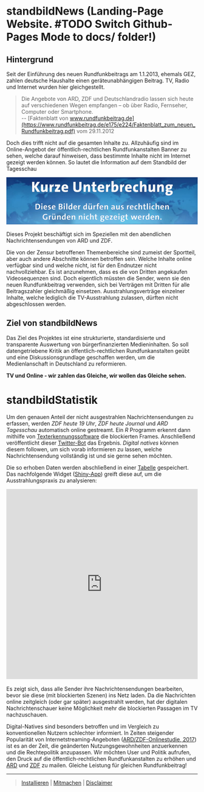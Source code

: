 # standbildNews (Landing-Page Website. #TODO Switch Github-Pages Mode to docs/ folder!)

## Hintergrund

Seit der Einführung des neuen Rundfunkbeitrags am 1.1.2013, ehemals GEZ, zahlen deutsche Haushalte einen geräteunabhängigen Beitrag. TV, Radio und Internet wurden hier gleichgestellt. 

> Die Angebote von ARD, ZDF und Deutschlandradio lassen sich heute auf verschiedenen Wegen empfangen – ob über Radio, Fernseher, Computer oder Smartphone.  
> -- [Faktenblatt von www.rundfunkbeitrag.de](https://www.rundfunkbeitrag.de/e175/e224/Faktenblatt_zum_neuen_Rundfunkbeitrag.pdf) vom 29.11.2012

Doch dies trifft nicht auf die gesamten Inhalte zu. Allzuhäufig sind im Online-Angebot der öffentlich-rechtlichen Rundfunkanstalten Banner zu sehen, welche darauf hinweisen, dass bestimmte Inhalte nicht im Internet gezeigt werden können. So lautet die Information auf dem Standbild der Tagesschau

![Kurze Unterbrechung - Diese Bilder dürfen aus rechtlichen Gründen nicht im Internet gezeigt werden](extra/Twitter.png)

Dieses Projekt beschäftigt sich im Speziellen mit den abendlichen Nachrichtensendungen von ARD und ZDF.

Die von der Zensur betroffenen Themenbereiche sind zumeist der Sportteil, aber auch andere Abschnitte können betroffen sein. Welche Inhalte online verfügbar sind und welche nicht, ist für den Endnutzer nicht nachvollziehbar. Es ist anzunehmen, dass es die von Dritten angekaufen Videosequenzen sind. Doch eigentlich müssten die Sender, wenn sie den neuen Rundfunkbeitrag verwenden, sich bei Verträgen mit Dritten für alle Beitragszahler gleichmäßig einsetzen. Ausstrahlungsverträge einzelner Inhalte, welche lediglich die TV-Ausstrahlung zulassen, dürften nicht abgeschlossen werden.

## Ziel von standbildNews

Das Ziel des Projektes ist eine strukturierte, standardisierte und transparente Auswertung von bürgerfinanzierten Medieninhalten. So soll datengetriebene Kritik an öffentlich-rechtlichen Rundfunkanstalten geübt und eine Diskussionsgrundlage geschaffen werden, um die Medienlanschaft in Deutschland zu reformieren. 

**TV und Online - wir zahlen das Gleiche, wir wollen das Gleiche sehen.**

# standbildStatistik
Um den genauen Anteil der nicht ausgestrahlen Nachrichtensendungen zu erfassen, werden *ZDF heute 19 Uhr*, *ZDF heute Journal* und *ARD Tagesschau* automatisch online gestreamt. Ein *R* Programm erkennt dann mithilfe von [Texterkennungssoftware](https://github.com/ropensci/tesseract) die blockierten Frames. Anschließend veröffentlicht dieser [Twitter-Bot](https://twitter.com/standbildNews) das Ergebnis. *Digital natives* können diesem followen, um sich vorab informieren zu lassen, welche Nachrichtensendung vollständig ist und sie gerne sehen möchten. 

Die so erhoben Daten werden abschließend in einer [Tabelle](Logfile.csv) gespeichert. Das nachfolgende Widget ([Shiny-App](https://jeremybz.shinyapps.io/heuteZensiert/)) greift diese auf, um die Ausstrahlungspraxis zu analysieren:


<iframe src="https://heutezensiert.shinyapps.io/heuteZensiert/" style='width: 1px;min-width: 100%;height: 500px' frameborder="0"></iframe>  

Es zeigt sich, dass alle Sender ihre Nachrichtensendungen bearbeiten, bevor sie diese (mit blockierten Szenen) ins Netz laden. Da die Nachrichten online zeitgleich (oder gar später) ausgestrahlt werden, hat der digitalen Nachrichtenschauer keine Möglichkeit mehr die blockierten Passagen im TV nachzuschauen. 

Digital-Natives sind besonders betroffen und im Vergleich zu konventionellen Nutzern schlechter informiert. In Zeiten steigender Popularität von Internetstreaming-Angeboten ([ARD/ZDF-Onlinestudie, 2017](http://www.ard-zdf-onlinestudie.de/ardzdf-onlinestudie-2017/)) ist es an der Zeit, die geänderten Nutzungsgewohnheiten anzuerkennen und die Rechtepolitik anzupassen. Wir möchten User und Politik aufrufen, den Druck auf die öffentlich-rechtlichen Rundfunkanstalten zu erhöhen und [ARD](mailto:info@DasErste.de) und [ZDF](mailto:zuschauerredaktion@zdf.de) zu mailen. Gleiche Leistung für gleichen Rundfunkbeitrag!

---

> [Installieren](docs/Install.md) | [Mitmachen](docs/Mitmachen.md) | [Disclaimer](docs/Disclaimer.md)
